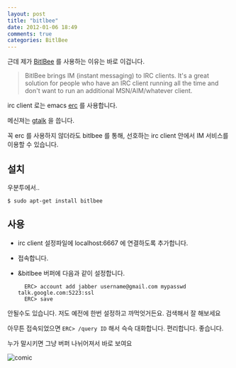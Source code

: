 ```yaml
---
layout: post
title: "bitlbee"
date: 2012-01-06 18:49
comments: true
categories: BitlBee
---
```


근데 제가 [BitlBee](http://www.bitlbee.org/main.php/news.r.html) 를
사용하는 이유는 바로 이겁니다.

> BitlBee brings IM (instant messaging) to IRC clients. It's a great
> solution for people who have an IRC client running all the time and
> don't want to run an additional MSN/AIM/whatever client.

irc client 로는 emacs [erc](http://www.emacswiki.org/emacs/ERC) 를
사용합니다.

메신져는 [gtalk](http://www.google.com/talk/) 을 씁니다.

꼭 erc 를 사용하지 않더라도 bitlbee 를 통해, 선호하는 irc client
안에서 IM 서비스를 이용할 수 있습니다.

## 설치 ##

우분투에서..

    $ sudo apt-get install bitlbee

## 사용 ##

- irc client 설정파일에 localhost:6667 에 연결하도록 추가합니다.
- 접속합니다.
- &bitlbee 버퍼에 다음과 같이 설정합니다.

        ERC> account add jabber username@gmail.com mypasswd talk.google.com:5223:ssl
        ERC> save

안될수도 있습니다.
저도 예전에 한번 설정하고 까먹엇거든요.
검색해서 잘 해보세요

아무튼 접속되었으면 `ERC> /query ID` 해서 슥슥
대화합니다. 편리합니다. 좋습니다.

누가 말시키면 그냥 버퍼 나뉘어져서 바로 보여요

![comic](http://www.bitlbee.org/img/comic_3.0.png)
